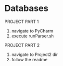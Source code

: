 # Databases

PROJECT PART 1
1) navigate to PyCharm <br>
2) execute runParser.sh

PROJECT PART 2
1) navigate to Project2 dir
2) follow the readme
